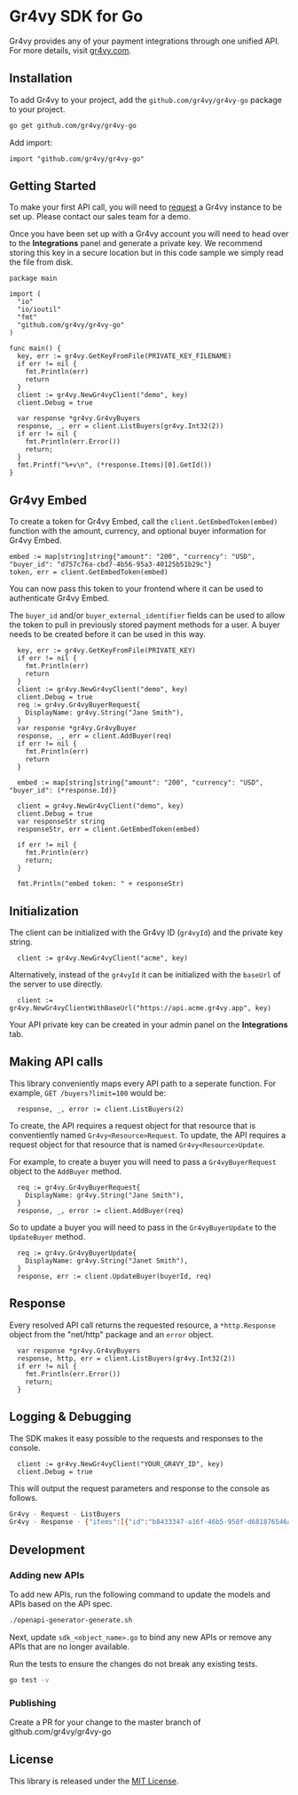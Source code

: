 # Gr4vy SDK for Go

Gr4vy provides any of your payment integrations through one unified API. For
more details, visit [gr4vy.com](https://gr4vy.com).

## Installation

To add Gr4vy to your project, add the `github.com/gr4vy/gr4vy-go` package to
your project.

```sh
go get github.com/gr4vy/gr4vy-go
```

Add import:

```golang
import "github.com/gr4vy/gr4vy-go"
```

## Getting Started

To make your first API call, you will need to [request](https://gr4vy.com) a
Gr4vy instance to be set up. Please contact our sales team for a demo.

Once you have been set up with a Gr4vy account you will need to head over to the
**Integrations** panel and generate a private key. We recommend storing this key
in a secure location but in this code sample we simply read the file from disk.

```golang
package main

import (
  "io"
  "io/ioutil"
  "fmt"
  "github.com/gr4vy/gr4vy-go"
)

func main() {
  key, err := gr4vy.GetKeyFromFile(PRIVATE_KEY_FILENAME)
  if err != nil {
    fmt.Println(err)
    return
  }
  client := gr4vy.NewGr4vyClient("demo", key)
  client.Debug = true

  var response *gr4vy.Gr4vyBuyers
  response, _, err = client.ListBuyers(gr4vy.Int32(2))
  if err != nil {
    fmt.Println(err.Error())
    return;
  }
  fmt.Printf("%+v\n", (*response.Items)[0].GetId())
}
```

## Gr4vy Embed

To create a token for Gr4vy Embed, call the `client.GetEmbedToken(embed)`
function with the amount, currency, and optional buyer information for Gr4vy
Embed.

```golang
embed := map[string]string{"amount": "200", "currency": "USD", "buyer_id": "d757c76a-cbd7-4b56-95a3-40125b51b29c"}
token, err = client.GetEmbedToken(embed)
```

You can now pass this token to your frontend where it can be used to
authenticate Gr4vy Embed.

The `buyer_id` and/or `buyer_external_identifier` fields can be used to allow
the token to pull in previously stored payment methods for a user. A buyer
needs to be created before it can be used in this way.

```golang
  key, err := gr4vy.GetKeyFromFile(PRIVATE_KEY)
  if err != nil {
    fmt.Println(err)
    return
  }
  client := gr4vy.NewGr4vyClient("demo", key)
  client.Debug = true
  req := gr4vy.Gr4vyBuyerRequest{
    DisplayName: gr4vy.String("Jane Smith"),
  }
  var response *gr4vy.Gr4vyBuyer
  response, _, err = client.AddBuyer(req)
  if err != nil {
    fmt.Println(err)
    return
  }

  embed := map[string]string{"amount": "200", "currency": "USD", "buyer_id": (*response.Id)}

  client = gr4vy.NewGr4vyClient("demo", key)
  client.Debug = true
  var responseStr string
  responseStr, err = client.GetEmbedToken(embed)

  if err != nil {
    fmt.Println(err)
    return;
  }

  fmt.Println("embed token: " + responseStr)
```

## Initialization

The client can be initialized with the Gr4vy ID (`gr4vyId`) and the private key
string.

```golang
  client := gr4vy.NewGr4vyClient("acme", key)
```

Alternatively, instead of the `gr4vyId` it can be initialized with the `baseUrl`
of the server to use directly.

```golang
  client := gr4vy.NewGr4vyClientWithBaseUrl("https://api.acme.gr4vy.app", key)
```

Your API private key can be created in your admin panel on the **Integrations**
tab.


## Making API calls

This library conveniently maps every API path to a seperate function. For
example, `GET /buyers?limit=100` would be:

```golang
  response, _, error := client.ListBuyers(2)
```

To create, the API requires a request object for that resource that is conventiently
named `Gr4vy<Resource>Request`.  To update, the API requires a request object
for that resource that is named `Gr4vy<Resource>Update`.

For example, to create a buyer you will need to pass a `Gr4vyBuyerRequest` object to
the `AddBuyer` method.

```golang
  req := gr4vy.Gr4vyBuyerRequest{
    DisplayName: gr4vy.String("Jane Smith"),
  }
  response, _, error := client.AddBuyer(req)
```

So to update a buyer you will need to pass in the `Gr4vyBuyerUpdate` to the
`UpdateBuyer` method.

```golang
  req := gr4vy.Gr4vyBuyerUpdate{
    DisplayName: gr4vy.String("Janet Smith"),
  }
  response, err := client.UpdateBuyer(buyerId, req)
```

## Response

Every resolved API call returns the requested resource, a `*http.Response`
object from the "net/http" package and an `error` object.


```golang
  var response *gr4vy.Gr4vyBuyers
  response, http, err = client.ListBuyers(gr4vy.Int32(2))
  if err != nil {
    fmt.Println(err.Error())
    return;
  }
```

## Logging & Debugging

The SDK makes it easy possible to the requests and responses to the console.

```golang
  client := gr4vy.NewGr4vyClient("YOUR_GR4VY_ID", key)
  client.Debug = true
```

This will output the request parameters and response to the console as follows.

```sh
Gr4vy - Request - ListBuyers
Gr4vy - Response - {"items":[{"id":"b8433347-a16f-46b5-958f-d681876546a6","type":"buyer","display_name":"Jane Smith","external_identifier":null,"created_at":"2021-04-22T06:51:16.910297+00:00","updated_at":"2021-04-22T07:18:49.816242+00:00"}],"limit":1,"next_cursor":"fAA0YjY5NmU2My00NzY5LTQ2OGMtOTEyNC0xODVjMDdjZTY5MzEAMjAyMS0wNC0yMlQwNjozNTowNy4yNTMxMDY","previous_cursor":null}
```

## Development

### Adding new APIs

To add new APIs, run the following command to update the models and APIs based
on the API spec.

```sh
./openapi-generator-generate.sh
```

Next, update `sdk_<object_name>.go` to bind any new APIs or remove any APIs that are no
longer available.

Run the tests to ensure the changes do not break any existing tests.

```sh
go test -v
```

### Publishing

Create a PR for your change to the master branch of github.com/gr4vy/gr4vy-go

## License

This library is released under the [MIT License](LICENSE).
